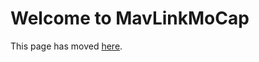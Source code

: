 # Welcome to MavLinkMoCap

This page has moved [here](https://github.com/microsoft/AirSim/blob/master/docs/mavlinkcom_mocap.md).
